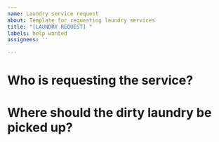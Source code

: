 ```yaml
---
name: Laundry service request
about: Template for requesting laundry services
title: "[LAUNDRY REQUEST] "
labels: help wanted
assignees: ''

---
```


# Who is requesting the service?

# Where should the dirty laundry be picked up?
